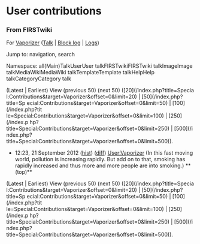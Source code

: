 

# User contributions

### From FIRSTwiki

For [Vaporizer](User:Vaporizer "User:Vaporizer" )
([Talk](/index.php?title=User_talk:Vaporizer&action=edit "User talk:Vaporizer"
) | [Block log](/index.php?title=Special:Log&type=block&page=User:Vaporizer
"Special:Log" ) | [Logs](/index.php?title=Special:Log&user=Vaporizer
"Special:Log" ))

Jump to: navigation, search

Namespace:  all(Main)TalkUserUser talkFIRSTwikiFIRSTwiki talkImageImage
talkMediaWikiMediaWiki talkTemplateTemplate talkHelpHelp talkCategoryCategory
talk

(Latest | Earliest) View (previous 50) (next 50) ([20](/index.php?title=Specia
l:Contributions&target=Vaporizer&offset=0&limit=20) | [50](/index.php?title=Sp
ecial:Contributions&target=Vaporizer&offset=0&limit=50) | [100](/index.php?tit
le=Special:Contributions&target=Vaporizer&offset=0&limit=100) | [250](/index.p
hp?title=Special:Contributions&target=Vaporizer&offset=0&limit=250) | [500](/i
ndex.php?title=Special:Contributions&target=Vaporizer&offset=0&limit=500)).

  * 12:23, 21 September 2012 ([hist](/index.php?title=User:Vaporizer&action=history "User:Vaporizer" )) ([diff](/index.php?title=User:Vaporizer&diff=prev&oldid=777247 "User:Vaporizer" )) [User:Vaporizer](User:Vaporizer "User:Vaporizer" ) (In this fast moving world, pollution is increasing rapidly. But add on to that, smoking has rapidly increased and thus more and more people are into smoking.) ** (top)**

(Latest | Earliest) View (previous 50) (next 50) ([20](/index.php?title=Specia
l:Contributions&target=Vaporizer&offset=0&limit=20) | [50](/index.php?title=Sp
ecial:Contributions&target=Vaporizer&offset=0&limit=50) | [100](/index.php?tit
le=Special:Contributions&target=Vaporizer&offset=0&limit=100) | [250](/index.p
hp?title=Special:Contributions&target=Vaporizer&offset=0&limit=250) | [500](/i
ndex.php?title=Special:Contributions&target=Vaporizer&offset=0&limit=500)).


